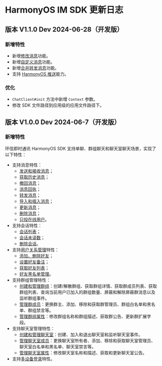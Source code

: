 # HarmonyOS IM SDK 更新日志

<Toc />

## 版本 V1.1.0 Dev 2024-06-28（开发版）

### 新增特性

- 新增[修改消息](message_modify.html)功能。
- 新增[自定义消息](message_send_receive.html#发送自定义类型消息)功能。
- 新增[合并转发消息](message_send_receive.html#发送和接收合并消息)功能。
- 支持 [HarmonyOS 推送](push.html)能力。

### 优化

- `ChatClient#init` 方法中新增 `Context` 参数。
- 修改 SDK 文件路径到应用级的应用文件路径下。

## 版本 V1.0.0 Dev 2024-06-7（开发版）

### 新增特性

环信即时通讯 HarmonyOS SDK 支持单聊、群组聊天和聊天室聊天场景，实现了以下特性：

- 支持消息特性：
  - [发送和接收消息](message_send_receive.html)；
  - [获取历史消息](message_retrieve.html)；
  - [撤回消息](message_recall.html)；
  - [消息回执](message_receipt.html)；
  - [转发消息](message_forward.html)；
  - [导入和插入消息](message_import_insert.html)；
  - [更新消息](message_update.html)；
  - [删除消息](message_delete.html)；
  - [只投在线用户](message_deliver_only_online.html)。
- 支持会话特性：
  - [会话列表](conversation_list.html)；
  - [会话未读数](conversation_unread.html)；
  - [删除会话](conversation_delete.html)。
- 支持[用户关系管理](user_relationship.html)特性：
  - [添加、删除好友](user_relationship.html#添加好友)；
  - [设置好友备注](user_relationship.html#设置好友备注)；
  - [获取好友列表](user_relationship.html#从服务端获取好友列表)；
  - [好友黑名单管理](user_relationship.html#添加用户到黑名单)。
- 支持群组管理特性：
  - [创建和管理群组](group_manage.html)：创建/解散群组、获取群组详情、获取群成员列表、获取群组列表、查询当前用户已加入的群组数量、屏蔽和解除屏蔽群消息以及监听群组事件。
  - [管理群成员](group_members.html)：更换群主、添加、移除和获取群管理员、群组白名单和黑名单、群组禁言等。
  - [管理群组属性](group_attributes.html)：修改群组名称和群组描述、获取群公告、更新群扩展字段。 
- 支持聊天室管理特性：
  - [创建和管理聊天室](room_manage.html)：创建、加入和退出聊天室和监听聊天室事件。
  - [管理聊天室成员](room_members.html)：更换聊天室所有者、添加、移除和获取聊天室管理员、聊天室白名单和黑名单、聊天室禁言等。
  - [管理聊天室属性](room_attributes.html)：修改聊天室名称和描述、获取和更新聊天室公告。 
- 支持[多设备登录](multi_device.html)特性。  



